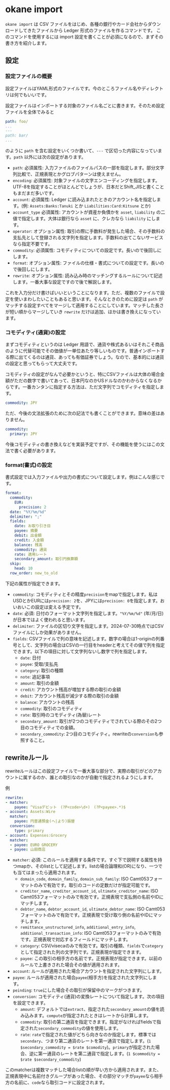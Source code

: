 # okane import

`okane import` は CSV ファイルをはじめ、各種の銀行やカード会社からダウンロードしてきたファイルから Ledger 形式のファイルを作るコマンドです。
このコマンドを使用するには import 設定を書くことが必須になるので、まずその書き方を紹介します。

## 設定

### 設定ファイルの概要

設定ファイルはYAML形式のファイルです。今のところファイル名やディレクトリは何でもいいです。

設定ファイルはインポートする対象のファイル名ごとに書きます。そのため設定ファイルを全体でみると

```yaml
path: foo/
...
---
path: bar/
...
```

のように `path` を含む設定をいくつか書いて、`---` で区切った内容になっています。`path` 以外には次の設定があります。

* `path`: 必須属性: 入力ファイルのファイルパスの一部を指定します。部分文字列比較で、正規表現とかグロブパターンは使えません。
* `encoding`: 必須属性: 対象ファイルの文字エンコーディングを指定します。UTF-8を指定することがほとんどでしょうが、日本だとShift_JISと書くこともまだまだ多いです。
* `account`: 必須属性: Ledger に読み込まれたときのアカウント名を指定します。(例: `Assets:Banks:Tanuki` とか `Liabilities:Card:Kitsune` とか)
* `account_type` 必須属性: アカウントが資産か負債かを `asset`, `liability` の二値で指定します。大体は銀行なら `asset` に、クレカなら `liability` にします。
* `operator`: オプション属性: 取引の際に手数料が発生した場合、その手数料の支払先として登録される文字列を指定します。手数料の出てこないサービスなら指定不要です。
* `commodity`: 必須属性: コモディティについての設定です。長いので後回しにします。
* `format`: オプション属性: ファイルの仕様・書式についての設定です。長いので後回しにします。
* `rewrite`: オプション属性: 読み込み時のマッチングするルールについて記述します。一番大事な設定ですので後で解説します。

これを入力分だけ書けばいいということになります。ただ、複数のファイルで設定を使いまわしたいこともあると思います。そんなときのために設定は `path` がマッチする設定すべてをマージして適用することにしています。マッチした長さが短い順からマージしていき `rewrite` だけは追加、ほかは書き換えになっています。

### コモディティ(通貨)の設定

まずコモディティというのは Ledger 用語で、通貨や株式あるいはそれこそ商品のように代替可能でその価値が一単位あたり等しいものです。普通インポートする際に出てくるのは通貨、あっても有価証券でしょう。なので、基本的には通貨の設定と思ってもらって大丈夫です。

コモディティの設定がなんで必要かというと、特にCSVファイルは大体の場合金額がただの数字で書いてあって、日本円なのかUSドルなのかわからなくなるからです。一番カンタンに指定する方法は、ただ文字列でコモディティを指定します。

```yaml
commodity: JPY
```

ただ、今後の文法拡張のために次の記法でも書くことができます。意味の差はありません。

```yaml
commodity:
  primary: JPY
```

今後コモディティの書き換えなどを実装予定ですが、その機能を使うにはこの文法で書く必要があります。

### format(書式)の設定

書式設定では入力ファイルや出力の書式について設定します。例はこんな感じです。

```yaml
format:
  commodity:
    EUR:
      precision: 2
  date: "%Y/%m/%d"
  delimiter: ";"
  fields:
    date: お取り引き日
    payee: 摘要
    debit: 出金額
    credit: 入金額
    balance: 残高
    commodity: 通貨
    rate: 適用レート
    secondary_amount: 取引円換算額
  skip:
    head: 10
  row_order: new_to_old
```

下記の属性が指定できます。

* `commodity`: コモディティとその精度`precision`をmapで指定します。私はUSDとかEURには`precision: 2`を、JPYには`precision: 0`を指定します。おいおいこの設定は変える予定です。
* `date`: 必須: 日付のフォーマット文字列を指定します。`"%Y/%m/%d"` (年/月/日)が日本ではよく使われると思います。
* `delimiter`: ファイルの区切り文字を指定します。2024-07-30時点ではCSVファイルにしか効果がありません。
* `fields`: CSVファイルで列の意味を記述します。数字の場合は1-originの列番号として、文字列の場合はCSVの一行目をheaderと考えてその値で列を指定できます。以下の項目に対して文字列ないし数字で列を指定します。
    * `date`: 日付
    * `payee`: 受取/支払先
    * `category`: 取引の種類
    * `note`: 追記事項
    * `amount`: 取引の金額
    * `credit`: アカウント残高が増加する際の取引の金額
    * `debit`: アカウント残高が減少する際の取引の金額
    * `balance`: アカウントの残高
    * `commodity`: 取引のコモディティ
    * `rate`: 取引時のコモディティ(為替)レート
    * `secondary_amount`: 取引が2つのコモディティでされている際のその2つ目のコモディティでの金額。
    * `secondary_commodity`: 2つ目のコモディティ。rewriteの`conversion`も参照すること。

## rewriteルール

rewriteルールはこの設定ファイルで一番大事な部分で、実際の取引がどのアカウントに属するのか、誰との取引なのかが自動で指定されるようにします。

例

```yaml
rewrite:
- matcher:
    payee: ^Visaデビット　(?P<code>\d+)　(?P<payee>.*)$
- account: Assets:Wire
  matcher:
    payee: 円普通預金(へ|より)振替
  conversion:
    type: primary
- account: Expenses:Grocery
  matcher:
  - payee: EURO GROCERY
  - payee: 山田商店

```

* `matcher`: 必須: このルールを適用する条件です。すぐ下で説明する属性を持つmapか、そのlistとして記述します。listの場合論理和(OR)になり、一つでも当てはまったら適用されます。
    * `domain_code`, `domain_family`, `domain_sub_family`: ISO Camt053フォーマットのみで有効です。取引のコードの定数だけが指定可能です。
    * `creditor_name`, `creditor_account_id`, `ultimate_creditor_name`: ISO Camt053フォーマットのみで有効です。正規表現で支払側の名前やIDにマッチします。
    * `debtor_name`, `debtor_account_id`, `ultimate_debtor_name`: ISO Camt053フォーマットのみで有効です。正規表現で受け取り側の名前やIDにマッチします。
    * `remittance_unstructured_info`, `additional_entry_info`, `additional_transaction_info`: ISO Camt053フォーマットのみで有効です。正規表現で対応するフィールドにマッチします。
    * `category`: CSV/visecaのみで有効です。取引の種類、`fields`で`category`として指定された列の文字列です。正規表現が指定できます。
    * `payee`: この取引の相手方の名前です。正規表現が指定できます。以前のルールで上書きされた場合その値が適用されます。
* `account`: ルールが適用された場合アカウントを指定された文字列にします。
* `payee`: ルールが適用された場合`payee`(相手方)を指定された文字列にします。
* `peinding`: `true`にした場合その取引が保留中のマークがつきます。
* `conversion`: コモディティ(通貨)の変換レートについて指定します。次の項目を設定できます。
    * `amount`: デフォルトでは`extract`、指定された`secondary_amount`の値を読み込みます。`compute`が指定されたときはレートから計算します。
    * `commodity`: 取引の第二通貨を指定できます。指定がなければfieldsで指定された`secondary_commodity`の値を使用します。
    * `rate`: `rate`で指定された値がどちら向きなのか指定します。標準では`secondary`、つまり第二通貨のレートを第一通貨で指定します。(`1 $secondary_commodity = $rate $comodity`)。`primary`が指定された場合、逆に第一通貨のレートを第二通貨で指定します。(`1 $commodity = $rate $secondary_commodity`)

このmatcherは複数マッチした場合listの順が早い方から適用されます。また、正規表現中に名前付きグループがあった場合、その部分マッチが`payee`なら相手方の名前に、`code`なら取引コードに設定されます。
